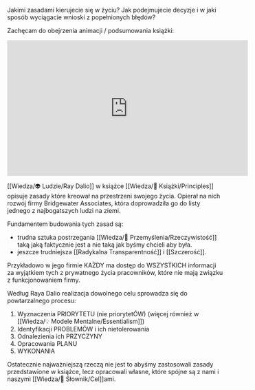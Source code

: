 Jakimi zasadami kierujecie się w życiu? Jak podejmujecie decyzje i w jaki sposób wyciągacie wnioski z popełnionych błędów? 

Zachęcam do obejrzenia animacji / podsumowania książki: 

<iframe width="560" height="315" src="https://www.youtube.com/embed/B9XGUpQZY38" title="YouTube video player" frameborder="0" allow="accelerometer; autoplay; clipboard-write; encrypted-media; gyroscope; picture-in-picture" allowfullscreen></iframe>

[[Wiedza/👽 Ludzie/Ray Dalio]] w książce [[Wiedza/📖 Książki/Principles]] opisuje zasady które kreował na przestrzeni swojego życia. Opierał na nich rozwój firmy Bridgewater Associates, która doprowadziła go do listy jednego z najbogatszych ludzi na ziemi. 

Fundamentem budowania tych zasad są:
- trudna sztuka postrzegania [[Wiedza/🤔 Przemyślenia/Rzeczywistość]] taką jaką faktycznie jest a nie taką jak byśmy chcieli aby była.
- jeszcze trudniejsza [[Radykalna Transparentność]] i [[Szczerość]].

Przykładowo w jego firmie KAŻDY ma dostęp do WSZYSTKICH informacji za wyjątkiem tych z prywatnego życia pracowników, które nie mają związku z funkcjonowaniem firmy. 

Według Raya Dalio realizacja dowolnego celu sprowadza się do powtarzalnego procesu: 
1. Wyznaczenia PRIORYTETU (nie priorytetÓW) (więcej również w [[Wiedza/💡 Modele Mentalne/Essentialism]])
2. Identyfikacji PROBLEMÓW i ich nietolerowania
3. Odnalezienia ich PRZYCZYNY 
4. Opracowania PLANU
5. WYKONANIA

Ostatecznie najważniejszą rzeczą nie jest to abyśmy zastosowali zasady przedstawione w książce, lecz opracowali własne, które spójne są z nami i naszymi [[Wiedza/📑 Słownik/Cel]]ami. 